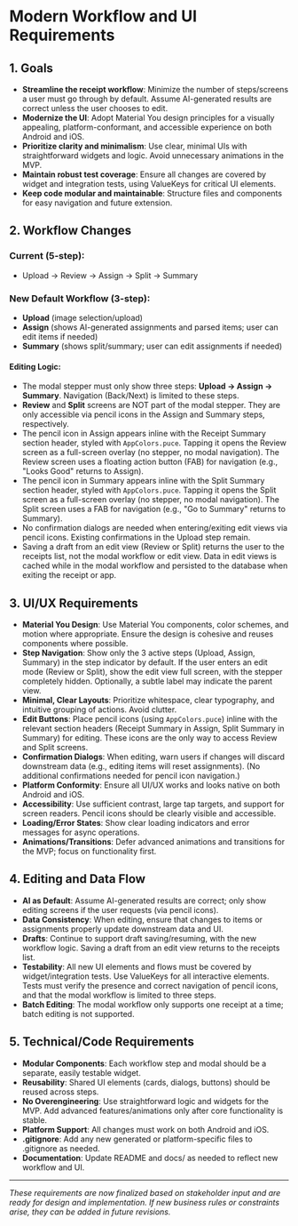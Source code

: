 # Modern Workflow and UI Requirements

## 1. Goals

- **Streamline the receipt workflow**: Minimize the number of steps/screens a user must go through by default. Assume AI-generated results are correct unless the user chooses to edit.
- **Modernize the UI**: Adopt Material You design principles for a visually appealing, platform-conformant, and accessible experience on both Android and iOS.
- **Prioritize clarity and minimalism**: Use clear, minimal UIs with straightforward widgets and logic. Avoid unnecessary animations in the MVP.
- **Maintain robust test coverage**: Ensure all changes are covered by widget and integration tests, using ValueKeys for critical UI elements.
- **Keep code modular and maintainable**: Structure files and components for easy navigation and future extension.

## 2. Workflow Changes

### Current (5-step):
- Upload → Review → Assign → Split → Summary

### New Default Workflow (3-step):
- **Upload** (image selection/upload)
- **Assign** (shows AI-generated assignments and parsed items; user can edit items if needed)
- **Summary** (shows split/summary; user can edit assignments if needed)

#### Editing Logic:
- The modal stepper must only show three steps: **Upload → Assign → Summary**. Navigation (Back/Next) is limited to these steps.
- **Review** and **Split** screens are NOT part of the modal stepper. They are only accessible via pencil icons in the Assign and Summary steps, respectively.
- The pencil icon in Assign appears inline with the Receipt Summary section header, styled with `AppColors.puce`. Tapping it opens the Review screen as a full-screen overlay (no stepper, no modal navigation). The Review screen uses a floating action button (FAB) for navigation (e.g., "Looks Good" returns to Assign).
- The pencil icon in Summary appears inline with the Split Summary section header, styled with `AppColors.puce`. Tapping it opens the Split screen as a full-screen overlay (no stepper, no modal navigation). The Split screen uses a FAB for navigation (e.g., "Go to Summary" returns to Summary).
- No confirmation dialogs are needed when entering/exiting edit views via pencil icons. Existing confirmations in the Upload step remain.
- Saving a draft from an edit view (Review or Split) returns the user to the receipts list, not the modal workflow or edit view. Data in edit views is cached while in the modal workflow and persisted to the database when exiting the receipt or app.

## 3. UI/UX Requirements

- **Material You Design**: Use Material You components, color schemes, and motion where appropriate. Ensure the design is cohesive and reuses components where possible.
- **Step Navigation**: Show only the 3 active steps (Upload, Assign, Summary) in the step indicator by default. If the user enters an edit mode (Review or Split), show the edit view full screen, with the stepper completely hidden. Optionally, a subtle label may indicate the parent view.
- **Minimal, Clear Layouts**: Prioritize whitespace, clear typography, and intuitive grouping of actions. Avoid clutter.
- **Edit Buttons**: Place pencil icons (using `AppColors.puce`) inline with the relevant section headers (Receipt Summary in Assign, Split Summary in Summary) for editing. These icons are the only way to access Review and Split screens.
- **Confirmation Dialogs**: When editing, warn users if changes will discard downstream data (e.g., editing items will reset assignments). (No additional confirmations needed for pencil icon navigation.)
- **Platform Conformity**: Ensure all UI/UX works and looks native on both Android and iOS.
- **Accessibility**: Use sufficient contrast, large tap targets, and support for screen readers. Pencil icons should be clearly visible and accessible.
- **Loading/Error States**: Show clear loading indicators and error messages for async operations.
- **Animations/Transitions**: Defer advanced animations and transitions for the MVP; focus on functionality first.

## 4. Editing and Data Flow

- **AI as Default**: Assume AI-generated results are correct; only show editing screens if the user requests (via pencil icons).
- **Data Consistency**: When editing, ensure that changes to items or assignments properly update downstream data and UI.
- **Drafts**: Continue to support draft saving/resuming, with the new workflow logic. Saving a draft from an edit view returns to the receipts list.
- **Testability**: All new UI elements and flows must be covered by widget/integration tests. Use ValueKeys for all interactive elements. Tests must verify the presence and correct navigation of pencil icons, and that the modal workflow is limited to three steps.
- **Batch Editing**: The modal workflow only supports one receipt at a time; batch editing is not supported.

## 5. Technical/Code Requirements

- **Modular Components**: Each workflow step and modal should be a separate, easily testable widget.
- **Reusability**: Shared UI elements (cards, dialogs, buttons) should be reused across steps.
- **No Overengineering**: Use straightforward logic and widgets for the MVP. Add advanced features/animations only after core functionality is stable.
- **Platform Support**: All changes must work on both Android and iOS.
- **.gitignore**: Add any new generated or platform-specific files to .gitignore as needed.
- **Documentation**: Update README and docs/ as needed to reflect new workflow and UI.

---

_These requirements are now finalized based on stakeholder input and are ready for design and implementation. If new business rules or constraints arise, they can be added in future revisions._ 